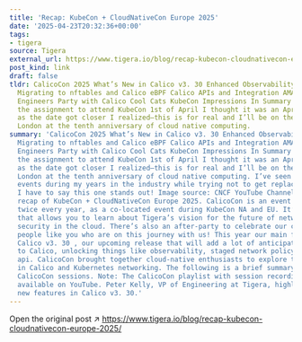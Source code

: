```yaml
---
title: 'Recap: KubeCon + CloudNativeCon Europe 2025'
date: '2025-04-23T20:32:36+00:00'
tags:
- tigera
source: Tigera
external_url: https://www.tigera.io/blog/recap-kubecon-cloudnativecon-europe-2025/
post_kind: link
draft: false
tldr: CalicoCon 2025 What’s New in Calico v3. 30 Enhanced Observability with Whisker
  Migrating to nftables and Calico eBPF Calico APIs and Integration AMA with Calico
  Engineers Party with Calico Cool Cats KubeCon Impressions In Summary When I got
  the assignment to attend KubeCon 1st of April I thought it was an April prank, but
  as the date got closer I realized—this is for real and I’ll be on the ground in
  London at the tenth anniversary of cloud native computing.
summary: 'CalicoCon 2025 What’s New in Calico v3. 30 Enhanced Observability with Whisker
  Migrating to nftables and Calico eBPF Calico APIs and Integration AMA with Calico
  Engineers Party with Calico Cool Cats KubeCon Impressions In Summary When I got
  the assignment to attend KubeCon 1st of April I thought it was an April prank, but
  as the date got closer I realized—this is for real and I’ll be on the ground in
  London at the tenth anniversary of cloud native computing. I’ve seen a lot of tech
  events during my years in the industry while trying not to get replaced by AI and
  I have to say this one stands out! Image source: CNCF YouTube Channel Here is my
  recap of KubeCon + CloudNativeCon Europe 2025. CalicoCon is an event that happens
  twice every year, as a co-located event during KubeCon NA and EU. It’s a free event
  that allows you to learn about Tigera’s vision for the future of networking and
  security in the cloud. There’s also an after-party to celebrate our community and
  people like you who are on this journey with us! This year our main focus was on
  Calico v3. 30 , our upcoming release that will add a lot of anticipated features
  to Calico, unlocking things like observability, staged network policy, and gateway
  api. CalicoCon brought together cloud-native enthusiasts to explore the latest advancements
  in Calico and Kubernetes networking. The following is a brief summary of this year’s
  CalicoCon sessions. Note: The CalicoCon playlist with session recordings is now
  available on YouTube. Peter Kelly, VP of Engineering at Tigera, highlighted the
  new features in Calico v3. 30.'
---
```

Open the original post ↗ https://www.tigera.io/blog/recap-kubecon-cloudnativecon-europe-2025/
